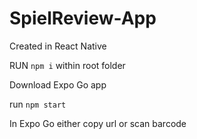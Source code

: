 # SpielReview-App
Created in React Native


RUN `npm i` within root folder

Download Expo Go app

run `npm start`

In Expo Go either copy url or scan barcode
